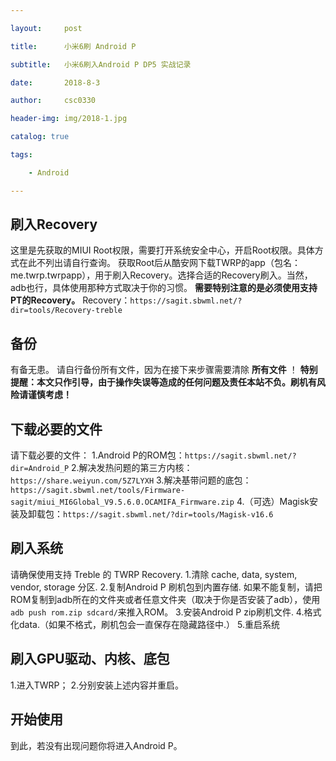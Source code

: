 ```yaml
---

layout:     post

title:      小米6刷 Android P

subtitle:   小米6刷入Android P DP5 实战记录

date:       2018-8-3

author:     csc0330

header-img: img/2018-1.jpg

catalog: true

tags:

    - Android

---
```

## 刷入Recovery ##
这里是先获取的MIUI Root权限，需要打开系统安全中心，开启Root权限。具体方式在此不列出请自行查询。
获取Root后从酷安网下载TWRP的app（包名：me.twrp.twrpapp），用于刷入Recovery。选择合适的Recovery刷入。当然，adb也行，具体使用那种方式取决于你的习惯。
**需要特别注意的是必须使用支持PT的Recovery。**
Recovery：`https://sagit.sbwml.net/?dir=tools/Recovery-treble`

## 备份 ##
有备无患。
请自行备份所有文件，因为在接下来步骤需要清除 **所有文件** ！
**特别提醒：本文只作引导，由于操作失误等造成的任何问题及责任本站不负。刷机有风险请谨慎考虑！**

## 下载必要的文件 ##
请下载必要的文件：
1.Android P的ROM包：`https://sagit.sbwml.net/?dir=Android_P`
2.解决发热问题的第三方内核：`https://share.weiyun.com/5Z7LYXH`
3.解决基带问题的底包：`https://sagit.sbwml.net/tools/Firmware-sagit/miui_MI6Global_V9.5.6.0.OCAMIFA_Firmware.zip`
4.（可选）Magisk安装及卸载包：`https://sagit.sbwml.net/?dir=tools/Magisk-v16.6`

## 刷入系统 ##
请确保使用支持 Treble 的 TWRP Recovery.
1.清除 cache, data, system, vendor, storage 分区.
2.复制Android P 刷机包到内置存储.
如果不能复制，请把ROM复制到adb所在的文件夹或者任意文件夹（取决于你是否安装了adb），使用`adb push rom.zip sdcard/`来推入ROM。
3.安装Android P zip刷机文件.
4.格式化data.（如果不格式，刷机包会一直保存在隐藏路径中.）
5.重启系统

## 刷入GPU驱动、内核、底包 ##
1.进入TWRP；
2.分别安装上述内容并重启。

## 开始使用 ##
到此，若没有出现问题你将进入Android P。
